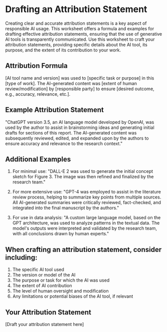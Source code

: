 # Drafting an Attribution Statement

Creating clear and accurate attribution statements is a key aspect of responsible AI usage. This worksheet offers a formula and examples for drafting effective attribution statements, ensuring that the use of generative AI tools is transparently communicated. Use this worksheet to craft your attribution statements, providing specific details about the AI tool, its purpose, and the extent of its contribution to your work.

## Attribution Formula

[AI tool name and version] was used to [specific task or purpose] in this [type of work]. The AI-generated content was [extent of human review/modification] by [responsible party] to ensure [desired outcome, e.g., accuracy, relevance, etc.].

## Example Attribution Statement

"ChatGPT version 3.5, an AI language model developed by OpenAI, was used by the author to assist in brainstorming ideas and generating initial drafts for sections of this report. The AI-generated content was subsequently reviewed, edited, and expanded upon by the authors to ensure accuracy and relevance to the research context."

## Additional Examples

1. For minimal use: "DALL-E 2 was used to generate the initial concept sketch for Figure 3. The image was then refined and finalized by the research team."

2. For more extensive use: "GPT-4 was employed to assist in the literature review process, helping to summarize key points from multiple sources. All AI-generated summaries were critically reviewed, fact-checked, and integrated into the final manuscript by the authors."

3. For use in data analysis: "A custom large language model, based on the GPT architecture, was used to analyze patterns in the textual data. The model's outputs were interpreted and validated by the research team, with all conclusions drawn by human experts."

## When crafting an attribution statement, consider including:

1. The specific AI tool used
2. The version or model of the AI
3. The purpose or task for which the AI was used
4. The extent of AI contribution
5. The level of human oversight and modification
6. Any limitations or potential biases of the AI tool, if relevant

## Your Attribution Statement

[Draft your attribution statement here]

